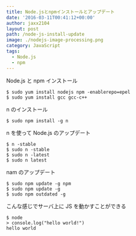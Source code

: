 ```yaml
---
title: Node.jsとnpmインストールとアップデート
date: '2016-03-11T00:41:12+00:00'
author: jaxx2104
layout: post
path: /node-js-install-update
image: ./nodejs-image-processing.png
category: JavaScript
tags:
  - Node.js
  - npm
---
```


Node.js と npm インストール

```
$ sudo yum install nodejs npm -enablerepo=epel
$ sudo yum install gcc gcc-c++
```

n のインストール

```
$ sudo npm install -g n
```

n を使って Node.js のアップデート

```
$ n -stable
$ sudo n -stable
$ sudo n -latest
$ sudo n latest
```

nam のアップデート

```
$ sudo npm update -g npm
$ sudo npm update -g
$ sudo npm outdated -g
```

こんな感じでサーバ上に JS を動かすことができる

```
$ node
> console.log("hello world!")
hello world
```
